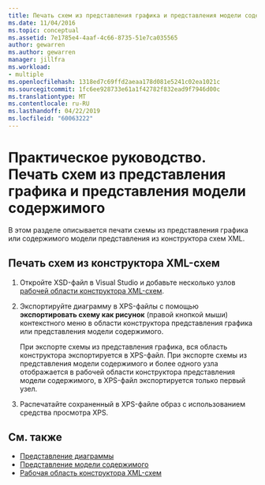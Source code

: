 ```yaml
---
title: Печать схем из представления графика и представления модели содержимого конструктора схемы XML
ms.date: 11/04/2016
ms.topic: conceptual
ms.assetid: 7e1785e4-4aaf-4c66-8735-51e7ca035565
author: gewarren
ms.author: gewarren
manager: jillfra
ms.workload:
- multiple
ms.openlocfilehash: 1318ed7c69ffd2aeaa178d081e5241c02ea1021c
ms.sourcegitcommit: 1fc6ee928733e61a1f42782f832ead9f7946d00c
ms.translationtype: MT
ms.contentlocale: ru-RU
ms.lasthandoff: 04/22/2019
ms.locfileid: "60063222"
---
```

# <a name="how-to-print-diagrams-from-the-graph-view-and-the-content-model-view"></a>Практическое руководство. Печать схем из представления графика и представления модели содержимого

В этом разделе описывается печати схемы из представления графика или содержимого модели представления из конструктора схем XML.

## <a name="to-print-diagrams-from-the-xml-schema-designer"></a>Печать схем из конструктора XML-схем

1. Откройте XSD-файл в Visual Studio и добавьте несколько узлов [рабочей области конструктора XML-схем](../xml-tools/xml-schema-designer-workspace.md).

2. Экспортируйте диаграмму в XPS-файлы с помощью **экспортировать схему как рисунок** (правой кнопкой мыши) контекстного меню в области конструктора представления графика или представления модели содержимого.

     При экспорте схемы из представления графика, вся область конструктора экспортируется в XPS-файл. При экспорте схемы из представления модели содержимого и более одного узла отображается в рабочей области конструктора представления модели содержимого, в XPS-файл экспортируется только первый узел.

3. Распечатайте сохраненный в XPS-файле образ с использованием средства просмотра XPS.

## <a name="see-also"></a>См. также

- [Представление диаграммы](../xml-tools/graph-view.md)
- [Представление модели содержимого](../xml-tools/content-model-view.md)
- [Рабочая область конструктора XML-схем](../xml-tools/xml-schema-designer-workspace.md)